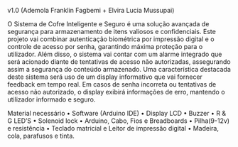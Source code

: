 v1.0 (Ademola Franklin Fagbemi + Elvira Lucia Mussupai)

O Sistema de Cofre Inteligente e Seguro é uma solução avançada de segurança para 
armazenamento de itens valiosos e confidenciais. Este projeto vai combinar autenticação biométrica 
por impressão digital e o controle de acesso por senha, garantindo máxima proteção para o utilizador. 
Além disso, o sistema vai contar com um alarme integrado que será acionado diante de tentativas de 
acesso não autorizadas, assegurando assim a segurança do conteúdo armazenado.
Uma característica destacada deste sistema será uso de um display informativo que vai fornecer 
feedback em tempo real. Em casos de senha incorreta ou tentativas de acesso não autorizado, o 
display exibirá informações de erro, mantendo o utilizador informado e seguro.


Material necessário
• Software (Arduino IDE)
• Display LCD
• Buzzer
• R & G LED’S
• Solenoid lock
• Arduino, Cabo, Fios e Breadboards
• Pilha(9-12v) e resistência
• Teclado matricial e Leitor de impressão digital
• Madeira, cola, parafusos e tinta.
